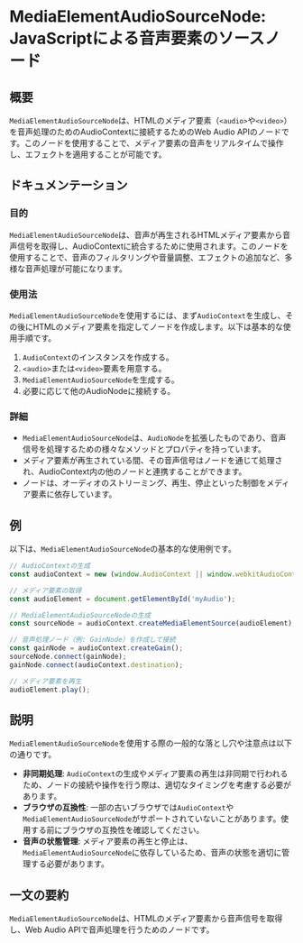 <!--
Meta Description: # MediaElementAudioSourceNode: JavaScriptによる音声要素のソースノード ## 概要 `MediaElementAudioSourceNode`は、HTMLのメディア要素（`<audio>`や`<video>`）を音声処理のためのAudioContextに接続す...
Meta Keywords: mediaelementaudiosourcenode, audiocontext, audio, const, gainnode
-->

# MediaElementAudioSourceNode: JavaScriptによる音声要素のソースノード

## 概要
`MediaElementAudioSourceNode`は、HTMLのメディア要素（`<audio>`や`<video>`）を音声処理のためのAudioContextに接続するためのWeb Audio APIのノードです。このノードを使用することで、メディア要素の音声をリアルタイムで操作し、エフェクトを適用することが可能です。

## ドキュメンテーション
### 目的
`MediaElementAudioSourceNode`は、音声が再生されるHTMLメディア要素から音声信号を取得し、AudioContextに統合するために使用されます。このノードを使用することで、音声のフィルタリングや音量調整、エフェクトの追加など、多様な音声処理が可能になります。

### 使用法
`MediaElementAudioSourceNode`を使用するには、まず`AudioContext`を生成し、その後にHTMLのメディア要素を指定してノードを作成します。以下は基本的な使用手順です。

1. `AudioContext`のインスタンスを作成する。
2. `<audio>`または`<video>`要素を用意する。
3. `MediaElementAudioSourceNode`を生成する。
4. 必要に応じて他のAudioNodeに接続する。

### 詳細
- `MediaElementAudioSourceNode`は、`AudioNode`を拡張したものであり、音声信号を処理するための様々なメソッドとプロパティを持っています。
- メディア要素が再生されている間、その音声信号はノードを通じて処理され、AudioContext内の他のノードと連携することができます。
- ノードは、オーディオのストリーミング、再生、停止といった制御をメディア要素に依存しています。

## 例
以下は、`MediaElementAudioSourceNode`の基本的な使用例です。

```javascript
// AudioContextの生成
const audioContext = new (window.AudioContext || window.webkitAudioContext)();

// メディア要素の取得
const audioElement = document.getElementById('myAudio');

// MediaElementAudioSourceNodeの生成
const sourceNode = audioContext.createMediaElementSource(audioElement);

// 音声処理ノード（例: GainNode）を作成して接続
const gainNode = audioContext.createGain();
sourceNode.connect(gainNode);
gainNode.connect(audioContext.destination);

// メディア要素を再生
audioElement.play();
```

## 説明
`MediaElementAudioSourceNode`を使用する際の一般的な落とし穴や注意点は以下の通りです。

- **非同期処理**: `AudioContext`の生成やメディア要素の再生は非同期で行われるため、ノードの接続や操作を行う際は、適切なタイミングを考慮する必要があります。
- **ブラウザの互換性**: 一部の古いブラウザでは`AudioContext`や`MediaElementAudioSourceNode`がサポートされていないことがあります。使用する前にブラウザの互換性を確認してください。
- **音声の状態管理**: メディア要素の再生と停止は、`MediaElementAudioSourceNode`に依存しているため、音声の状態を適切に管理する必要があります。

## 一文の要約
`MediaElementAudioSourceNode`は、HTMLのメディア要素から音声信号を取得し、Web Audio APIで音声処理を行うためのノードです。